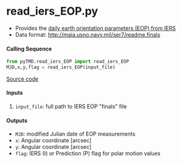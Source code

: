 read_iers_EOP.py
================

 - Provides the [daily earth orientation parameters (EOP) from IERS](http://www.usno.navy.mil/USNO/earth-orientation/eo-products/weekly)  
 - Data format: http://maia.usno.navy.mil/ser7/readme.finals  

#### Calling Sequence
```python
from pyTMD.read_iers_EOP import read_iers_EOP
MJD,x,y,flag = read_iers_EOP(input_file)
```
[Source code](https://github.com/tsutterley/pyTMD/blob/master/pyTMD/read_iers_EOP.py)

#### Inputs
 1. `input_file`:  full path to IERS EOP "finals" file

#### Outputs
 - `MJD`: modified Julian date of EOP measurements
 - `x`: Angular coordinate [arcsec]
 - `y`: Angular coordinate [arcsec]
 - `flag`: IERS (I) or Prediction (P) flag for polar motion values
